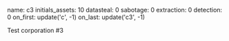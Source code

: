 name: c3
initials_assets: 10
datasteal: 0
sabotage: 0
extraction: 0
detection: 0
on_first:
    update('c', -1)
on_last:
    update('c3', -1)

Test corporation #3

